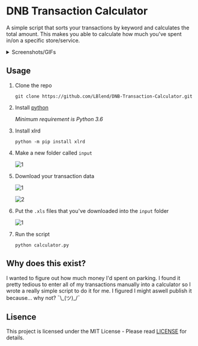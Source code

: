 # DNB Transaction Calculator
A simple script that sorts your transactions by keyword and calculates the total amount. This makes you able to calculate how much you've spent in/on a specific store/service.

<details>
  <summary>Screenshots/GIFs</summary>
    
   <img src="https://i.imgur.com/QVeFQK2.gif">
   
   <img src="https://i.imgur.com/NdrKFvL.gif">
   
   <img src="https://i.imgur.com/rZgT7N4.png">

</details>

## Usage

1. Clone the repo

    `git clone https://github.com/LBlend/DNB-Transaction-Calculator.git`

2. Install [python](https://www.python.org/downloads/)

    *Minimum requirement is Python 3.6*

3. Install xlrd

    `python -m pip install xlrd`

4. Make a new folder called `input`
    
    ![1](https://i.imgur.com/6E82Nbt.png)

5. Download your transaction data
   
   ![1](https://i.imgur.com/XUQ1ZPE.png)

   ![2](https://i.imgur.com/jTx2TgD.png)

6. Put the `.xls` files that you've downloaded into the `input` folder
    
    ![1](https://i.imgur.com/UfZCgzc.png)

7. Run the script

    `python calculator.py`


## Why does this exist?
I wanted to figure out how much money I'd spent on parking. I found it pretty tedious to enter all of my transactions manually into a calculator so I wrote a really simple script to do it for me. I figured I might aswell publish it because... why not? ¯\\\_(ツ)\_/¯

## Lisence
This project is licensed under the MIT License - Please read [LICENSE](LICENSE) for details.
